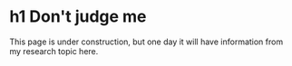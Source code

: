 # h1 Don't judge me
This page is under construction, but one day it will have information from my research topic here.
